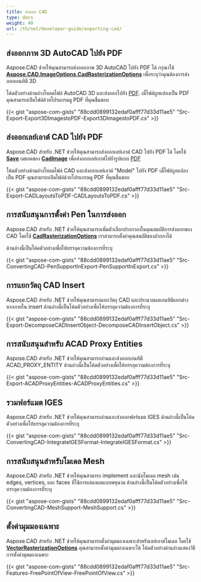 ```yaml
---
title: ส่งออก CAD
type: docs
weight: 40
url: /th/net/developer-guide/exporting-cad/
---
```


## **ส่งออกภาพ 3D AutoCAD ไปยัง PDF**

Aspose.CAD ช่วยให้คุณสามารถส่งออกภาพ 3D AutoCAD ไปยัง PDF ได้ กรุณาใช้ [**Aspose.CAD.ImageOptions.CadRasterizationOptions**](https://reference.aspose.com/cad/net/aspose.cad.imageoptions/cadrasterizationoptions) เพื่อระบุว่าคุณต้องการส่งออกเอนทิตี 3D

โค้ดตัวอย่างด้านล่างโหลดไฟล์ AutoCAD 3D และส่งออกไปยัง [PDF](https://docs.fileformat.com/pdf/). เมื่ไฟล์ถูกแปลงเป็น PDF คุณสามารถเปิดไฟล์ด้วยโปรแกรมดู PDF ที่คุณชื่นชอบ

{{< gist "aspose-com-gists" "88cdd0899132edaf0afff77d33d11ae5" "Src-Export-Export3DImagestoPDF-Export3DImagestoPDF.cs" >}}

## **ส่งออกเลย์เอาต์ CAD ไปยัง PDF**

Aspose.CAD สำหรับ .NET ช่วยให้คุณสามารถส่งออกเลย์เอาต์ CAD ไปยัง PDF ได้ โดยใช้ [**Save**](https://reference.aspose.com/cad/net/aspose.cad/image/methods/save/index) เมธอดของ [**CadImage**](https://reference.aspose.com/cad/net/aspose.cad.fileformats.cad/cadimage) เพื่อส่งออกเลย์เอาต์ไปยังรูปแบบ [PDF](https://docs.fileformat.com/pdf/)

โค้ดตัวอย่างด้านล่างโหลดไฟล์ CAD และส่งออกเลย์เอาต์ "Model" ไปยัง PDF เมื่ไฟล์ถูกแปลงเป็น PDF คุณสามารถเปิดไฟล์ด้วยโปรแกรมดู PDF ที่คุณชื่นชอบ

{{< gist "aspose-com-gists" "88cdd0899132edaf0afff77d33d11ae5" "Src-Export-CADLayoutsToPDF-CADLayoutsToPDF.cs" >}}

## **การสนับสนุนการตั้งค่า Pen ในการส่งออก**

Aspose.CAD สำหรับ .NET ช่วยให้คุณสามารถเพิ่มตัวเลือกปากกาลงในคุณสมบัติการส่งออกของ CAD โดยใช้ [**CadRasterizationOptions**](https://reference.aspose.com/cad/net/aspose.cad.imageoptions/cadrasterizationoptions) เราสามารถตั้งค่าคุณสมบัติของปากกาได้

ด้านล่างนี้เป็นโค้ดตัวอย่างเพื่อให้บรรลุความต้องการที่ระบุ

{{< gist "aspose-com-gists" "88cdd0899132edaf0afff77d33d11ae5" "Src-ConvertingCAD-PenSupportInExport-PenSupportInExport.cs" >}}

## **การแยกวัตถุ CAD Insert**

Aspose.CAD สำหรับ .NET ช่วยให้คุณสามารถแยกวัตถุ CAD และประมวลผลเอนทิตีแยกต่างหากภายใน insert ด้านล่างนี้เป็นโค้ดตัวอย่างเพื่อให้บรรลุความต้องการที่ระบุ

{{< gist "aspose-com-gists" "88cdd0899132edaf0afff77d33d11ae5" "Src-Export-DecomposeCADInsertObject-DecomposeCADInsertObject.cs" >}}

## **การสนับสนุนสำหรับ ACAD Proxy Entities**

Aspose.CAD สำหรับ .NET ช่วยให้คุณสามารถอ่านและส่งออกเอนทิตี ACAD_PROXY_ENTITY ด้านล่างนี้เป็นโค้ดตัวอย่างเพื่อให้บรรลุความต้องการที่ระบุ

{{< gist "aspose-com-gists" "88cdd0899132edaf0afff77d33d11ae5" "Src-Export-ACADProxyEntities-ACADProxyEntities.cs" >}}

## **รวมฟอร์แมต IGES**

Aspose.CAD สำหรับ .NET ช่วยให้คุณสามารถอ่านและส่งออกฟอร์แมต IGES ด้านล่างนี้เป็นโค้ดตัวอย่างเพื่อให้บรรลุความต้องการที่ระบุ

{{< gist "aspose-com-gists" "88cdd0899132edaf0afff77d33d11ae5" "Src-ConvertingCAD-IntegrateIGESFormat-IntegrateIGESFormat.cs" >}}

## **การสนับสนุนสำหรับโมเดล Mesh**

Aspose.CAD สำหรับ .NET ช่วยให้คุณสามารถ implement และนับโมเดล mesh เช่น edges, vertices, และ faces ที่ใช้การแสดงผลแบบพหุนาม ด้านล่างนี้เป็นโค้ดตัวอย่างเพื่อให้บรรลุความต้องการที่ระบุ

{{< gist "aspose-com-gists" "88cdd0899132edaf0afff77d33d11ae5" "Src-ConvertingCAD-MeshSupport-MeshSupport.cs" >}}

## **ตั้งค่ามุมมองเฉพาะ**

Aspose.CAD สำหรับ .NET ช่วยให้คุณสามารถตั้งค่ามุมมองเฉพาะสำหรับเลย์เอาต์โมเดล โดยใช้ [**VectorRasterizationOptions**](https://reference.aspose.com/cad/net/aspose.cad.imageoptions/vectorrasterizationoptions) คุณสามารถตั้งค่ามุมมองเฉพาะได้ โค้ดตัวอย่างด้านล่างแสดงวิธีการตั้งค่ามุมมองเฉพาะ

{{< gist "aspose-com-gists" "88cdd0899132edaf0afff77d33d11ae5" "Src-Features-FreePointOfView-FreePointOfView.cs" >}}
